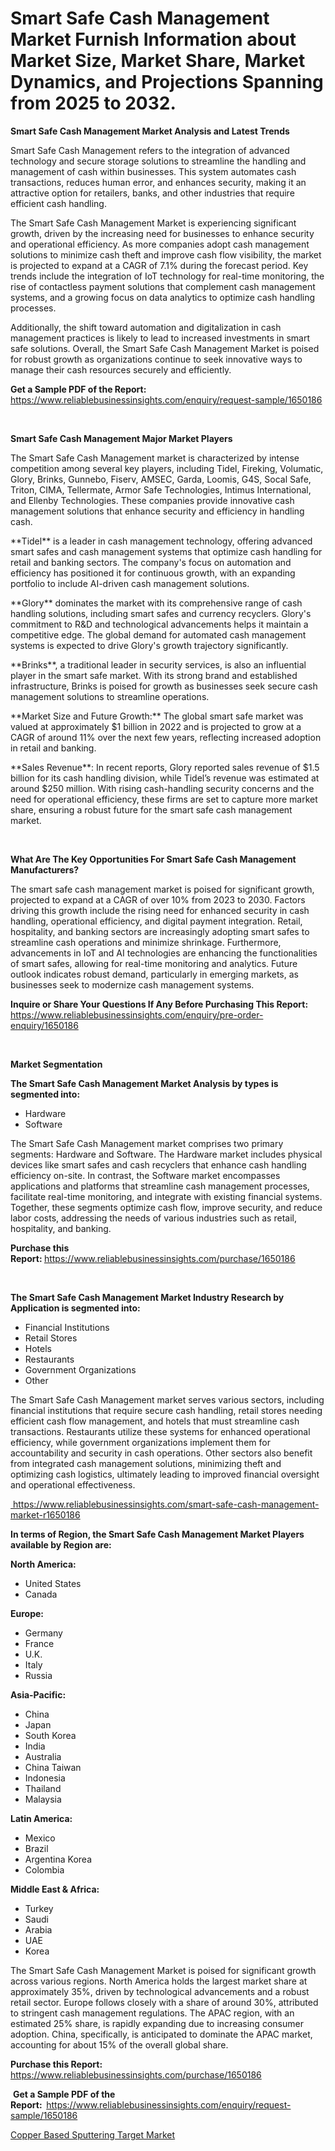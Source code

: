 <p><h1>Smart Safe Cash Management Market Furnish Information about Market Size, Market Share, Market Dynamics, and Projections Spanning from 2025 to 2032.</h1></p><p><strong>Smart Safe Cash Management Market Analysis and Latest Trends</strong></p>
<p><p>Smart Safe Cash Management refers to the integration of advanced technology and secure storage solutions to streamline the handling and management of cash within businesses. This system automates cash transactions, reduces human error, and enhances security, making it an attractive option for retailers, banks, and other industries that require efficient cash handling.</p><p>The Smart Safe Cash Management Market is experiencing significant growth, driven by the increasing need for businesses to enhance security and operational efficiency. As more companies adopt cash management solutions to minimize cash theft and improve cash flow visibility, the market is projected to expand at a CAGR of 7.1% during the forecast period. Key trends include the integration of IoT technology for real-time monitoring, the rise of contactless payment solutions that complement cash management systems, and a growing focus on data analytics to optimize cash handling processes.</p><p>Additionally, the shift toward automation and digitalization in cash management practices is likely to lead to increased investments in smart safe solutions. Overall, the Smart Safe Cash Management Market is poised for robust growth as organizations continue to seek innovative ways to manage their cash resources securely and efficiently.</p></p>
<p><strong>Get a Sample PDF of the Report:&nbsp;</strong> <a href="https://www.reliablebusinessinsights.com/enquiry/request-sample/1650186?utm_campaign=2629&utm_medium=2&utm_source=Github&utm_content=ia&utm_term=23032025&utm_id=smart-safe-cash-management">https://www.reliablebusinessinsights.com/enquiry/request-sample/1650186</a></p>
<p>&nbsp;</p>
<p><strong>Smart Safe Cash Management Major Market Players</strong></p>
<p><p>The Smart Safe Cash Management market is characterized by intense competition among several key players, including Tidel, Fireking, Volumatic, Glory, Brinks, Gunnebo, Fiserv, AMSEC, Garda, Loomis, G4S, Socal Safe, Triton, CIMA, Tellermate, Armor Safe Technologies, Intimus International, and Ellenby Technologies. These companies provide innovative cash management solutions that enhance security and efficiency in handling cash.</p><p>**Tidel** is a leader in cash management technology, offering advanced smart safes and cash management systems that optimize cash handling for retail and banking sectors. The company's focus on automation and efficiency has positioned it for continuous growth, with an expanding portfolio to include AI-driven cash management solutions.</p><p>**Glory** dominates the market with its comprehensive range of cash handling solutions, including smart safes and currency recyclers. Glory's commitment to R&D and technological advancements helps it maintain a competitive edge. The global demand for automated cash management systems is expected to drive Glory's growth trajectory significantly.</p><p>**Brinks**, a traditional leader in security services, is also an influential player in the smart safe market. With its strong brand and established infrastructure, Brinks is poised for growth as businesses seek secure cash management solutions to streamline operations.</p><p>**Market Size and Future Growth:** The global smart safe market was valued at approximately $1 billion in 2022 and is projected to grow at a CAGR of around 11% over the next few years, reflecting increased adoption in retail and banking.</p><p>**Sales Revenue**: In recent reports, Glory reported sales revenue of $1.5 billion for its cash handling division, while Tidel’s revenue was estimated at around $250 million. With rising cash-handling security concerns and the need for operational efficiency, these firms are set to capture more market share, ensuring a robust future for the smart safe cash management market.</p></p>
<p>&nbsp;</p>
<p><strong>What Are The Key Opportunities For Smart Safe Cash Management Manufacturers?</strong></p>
<p><p>The smart safe cash management market is poised for significant growth, projected to expand at a CAGR of over 10% from 2023 to 2030. Factors driving this growth include the rising need for enhanced security in cash handling, operational efficiency, and digital payment integration. Retail, hospitality, and banking sectors are increasingly adopting smart safes to streamline cash operations and minimize shrinkage. Furthermore, advancements in IoT and AI technologies are enhancing the functionalities of smart safes, allowing for real-time monitoring and analytics. Future outlook indicates robust demand, particularly in emerging markets, as businesses seek to modernize cash management systems.</p></p>
<p><strong>Inquire or Share Your Questions If Any Before Purchasing This Report:</strong> <a href="https://www.reliablebusinessinsights.com/enquiry/pre-order-enquiry/1650186?utm_campaign=2629&utm_medium=2&utm_source=Github&utm_content=ia&utm_term=23032025&utm_id=smart-safe-cash-management">https://www.reliablebusinessinsights.com/enquiry/pre-order-enquiry/1650186</a></p>
<p>&nbsp;</p>
<p><strong>Market Segmentation</strong></p>
<p><strong>The Smart Safe Cash Management Market Analysis by types is segmented into:</strong></p>
<p><ul><li>Hardware</li><li>Software</li></ul></p>
<p><p>The Smart Safe Cash Management market comprises two primary segments: Hardware and Software. The Hardware market includes physical devices like smart safes and cash recyclers that enhance cash handling efficiency on-site. In contrast, the Software market encompasses applications and platforms that streamline cash management processes, facilitate real-time monitoring, and integrate with existing financial systems. Together, these segments optimize cash flow, improve security, and reduce labor costs, addressing the needs of various industries such as retail, hospitality, and banking.</p></p>
<p><strong>Purchase this Report:&nbsp;</strong><a href="https://www.reliablebusinessinsights.com/purchase/1650186?utm_campaign=2629&utm_medium=2&utm_source=Github&utm_content=ia&utm_term=23032025&utm_id=smart-safe-cash-management">https://www.reliablebusinessinsights.com/purchase/1650186</a></p>
<p>&nbsp;</p>
<p><strong>The Smart Safe Cash Management Market Industry Research by Application is segmented into:</strong></p>
<p><ul><li>Financial Institutions</li><li>Retail Stores</li><li>Hotels</li><li>Restaurants</li><li>Government Organizations</li><li>Other</li></ul></p>
<p><p>The Smart Safe Cash Management market serves various sectors, including financial institutions that require secure cash handling, retail stores needing efficient cash flow management, and hotels that must streamline cash transactions. Restaurants utilize these systems for enhanced operational efficiency, while government organizations implement them for accountability and security in cash operations. Other sectors also benefit from integrated cash management solutions, minimizing theft and optimizing cash logistics, ultimately leading to improved financial oversight and operational effectiveness.</p></p>
<p><a href="https://www.reliablebusinessinsights.com/smart-safe-cash-management-market-r1650186?utm_campaign=2629&utm_medium=2&utm_source=Github&utm_content=ia&utm_term=23032025&utm_id=smart-safe-cash-management">&nbsp;https://www.reliablebusinessinsights.com/smart-safe-cash-management-market-r1650186</a></p>
<p><strong>In terms of Region, the Smart Safe Cash Management Market Players available by Region are:</strong></p>
<p>
    <p> <strong> North America: </strong>
        <ul>
            <li>United States</li>
            <li>Canada</li>
        </ul>
        </p> 
    <p> <strong> Europe: </strong>
        <ul>
            <li>Germany</li>
            <li>France</li>
            <li>U.K.</li>
            <li>Italy</li>
            <li>Russia</li>
        </ul>
        </p> 
    <p> <strong> Asia-Pacific: </strong>
        <ul>
            <li>China</li>
            <li>Japan</li>
            <li>South Korea</li>
            <li>India</li>
            <li>Australia</li>
            <li>China Taiwan</li>
            <li>Indonesia</li>
            <li>Thailand</li>
            <li>Malaysia</li>
        </ul>
        </p> 
    <p> <strong> Latin America: </strong>
        <ul>
            <li>Mexico</li>
            <li>Brazil</li>
            <li>Argentina Korea</li>
            <li>Colombia</li>
        </ul>
        </p> 
    <p> <strong> Middle East & Africa: </strong>
        <ul>
            <li>Turkey</li>
            <li>Saudi</li>
            <li>Arabia</li>
            <li>UAE</li>
            <li>Korea</li>
        </ul>
    </p>
    </p>
<p><p>The Smart Safe Cash Management Market is poised for significant growth across various regions. North America holds the largest market share at approximately 35%, driven by technological advancements and a robust retail sector. Europe follows closely with a share of around 30%, attributed to stringent cash management regulations. The APAC region, with an estimated 25% share, is rapidly expanding due to increasing consumer adoption. China, specifically, is anticipated to dominate the APAC market, accounting for about 15% of the overall global share.</p></p>
<p><strong>Purchase this Report: </strong><a href="https://www.reliablebusinessinsights.com/purchase/1650186?utm_campaign=2629&utm_medium=2&utm_source=Github&utm_content=ia&utm_term=23032025&utm_id=smart-safe-cash-management">https://www.reliablebusinessinsights.com/purchase/1650186</a></p>
<p>&nbsp;<strong>Get a Sample PDF of the Report:&nbsp;&nbsp;</strong><a href="https://www.reliablebusinessinsights.com/enquiry/request-sample/1650186?utm_campaign=2629&utm_medium=2&utm_source=Github&utm_content=ia&utm_term=23032025&utm_id=smart-safe-cash-management">https://www.reliablebusinessinsights.com/enquiry/request-sample/1650186</a></p>
<p><strong></strong></p>
<p><p><a href="https://github.com/danikabiele541/Market-Research-Report-List-1/blob/main/copper-based-sputtering-target-market.md?utm_campaign=2629&utm_medium=2&utm_source=Github&utm_content=ia&utm_term=23032025&utm_id=smart-safe-cash-management">Copper Based Sputtering Target Market</a></p></p>